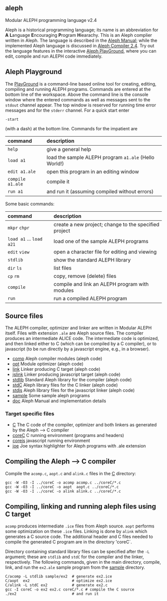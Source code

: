 ## aleph
Modular ALEPH programming language v2.4

Aleph is a historical programming language; its name is an abbreviation for
**A** **L**anguage **E**ncouraging **P**rogram **H**iearachy.
This is an Aleph complier written in Aleph. The language is described
in the [Aleph Manual](https://lcsirmaz.github.io/aleph/manual.html);
while the implemented Aleph language is discussed in
[Aleph Compiler 2.4](https://lcsirmaz.github.io/aleph/alephcomp.html).
Try out the language features in the interactive
[Aleph PlayGround](https://lcsirmaz.github.io/aleph/),
where you can edit, compile and run ALEPH code immediately.

## Aleph Playground

The [PlayGround](https://lcsirmaz.github.io/aleph/) is a command-line based 
online tool for creating, editing, compiling and running ALEPH programs.
Commands are entered at the bottom line of the workspace. Above the command
line is the console window where the entered commands as well as messages
sent to the `stdout` channel appear. The top window is reserved for running
time error messages and for the `stderr` channel. For a quick start enter

    -start

(with a dash) at the bottom line. Commands for the impatient are

| command | description |
| :----    | :---- |
| `help`     | give a general help |
| `load a1`  | load the sample ALEPH program `a1.ale` (Hello World!) |
| `edit a1.ale` | open this program in an editing window |
| `compile a1.ale` | compile it |
| `run a1`  | and run it (assuming compiled without errors) |

Some basic commands:

| command | description |
| :---- | :---- |
| `mkpr` `chpr` | create a new project; change to the specified project |
| `load a1` ... `load a21` | load one of the sample ALEPH programs |
| `edit` `view` | open a character file for editing and viewing |
| `stdlib` |     show the standard ALEPH library |
| `dir` `ls` | list files |
| `cp` `rm` | copy, remove (delete) files |
| `compile` | compile and link an ALEPH program with modules |
| `run` | run a compiled ALEPH program |


## Source files

The ALEPH compiler, optimizer and linker are written in Modular ALEPH itself.
Files with extension `.ale` are Aleph source files. The compiler produces
an intermediate ALICE code. The intermediate code is optimized, and then 
linked either to C (which can be compiled by a C compiler), or to javascript
(to be run directly by a javascript engine, e.g., in a browser).

* [comp](comp) Aleph compiler modules (aleph code)
* [opt](opt) Module optimizer (aleph code)
* [link](link) Linker producing C target (aleph code)
* [jslink](jslink) Linker producing javascript target (aleph code)
* [stdlib](stdlib) Standard Aleph library for the compiler (aleph code)
* [stdC](stdC) Aleph library files for the C linker (aleph code)
* [stdjs](stdjs) Aleph library files for the javascript linker (aleph code)
* [sample](sample) Some sample aleph programs
* [doc](doc) Aleph Manual and implementation details

### Target specific files

* [C](C) The C code of the compiler, optimizer and both linkers as generated by the Aleph &xrarr; C compiler
* [coreC](coreC) C running environment (programs and headers)
* [corejs](corejs) javascript running environment
* [joe](joe) Joe syntax highlighter for Aleph programs with .ale extension

## Compiling the Aleph &xrarr; C compiler

Compile the `acomp.c`, `aopt.c` and `alink.c` files in the [C](C) directory:

    gcc -W -O3 -I ../coreC -o acomp acomp.c ../coreC/*.c
    gcc -W -O3 -I ../coreC -o aopt  aopt.c ../coreC/*.c
    gcc -W -O3 -I ../coreC -o alink alink.c ../coreC/*.c
   
## Compiling, linking and running aleph files using C target

`acomp` produces intermediate `.ice` files from Aleph source.
`aopt` performs some optimization on these `.ice` files.
Linking is done by `alink` which generates a C source code.
The additional header and C files needed to compile the generated C program
are in the directory 'coreC`.

Directory containing standard library files can be specified after the `-L`
argument; these are `stdlib` and `stdC` for the compiler and the linker,
respectively. The following commands, given in the main directory, compile, link,
and run the `ex2.ale` sample program from the [sample](sample) directory.

    C/acomp -L stdlib sample/ex2  # generate ex2.ice
    C/aopt  ex2                   # optimize ex2.ice
    C/alink -L stdC ex2           # generate ex2.c
    gcc -I coreC -o ex2 ex2.c coreC/*.c # compile the C source
    ./ex2                         # and run it

